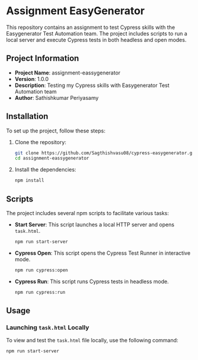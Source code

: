 # Assignment EasyGenerator

This repository contains an assignment to test Cypress skills with the Easygenerator Test Automation team. The project includes scripts to run a local server and execute Cypress tests in both headless and open modes.

## Project Information

- **Project Name**: assignment-eassygenerator
- **Version**: 1.0.0
- **Description**: Testing my Cypress skills with Easygenerator Test Automation team
- **Author**: Sathishkumar Periyasamy


## Installation

To set up the project, follow these steps:

1. Clone the repository:
    ```bash
    git clone https://github.com/Sagthishvasu08/cypress-easygenerator.git
    cd assignment-eassygenerator
    ```

2. Install the dependencies:
    ```bash
    npm install
    ```

## Scripts

The project includes several npm scripts to facilitate various tasks:

- **Start Server**: This script launches a local HTTP server and opens `task.html`.
    ```bash
    npm run start-server
    ```

- **Cypress Open**: This script opens the Cypress Test Runner in interactive mode.
    ```bash
    npm run cypress:open
    ```

- **Cypress Run**: This script runs Cypress tests in headless mode.
    ```bash
    npm run cypress:run
    ```

## Usage

### Launching `task.html` Locally

To view and test the `task.html` file locally, use the following command:
```bash
npm run start-server


